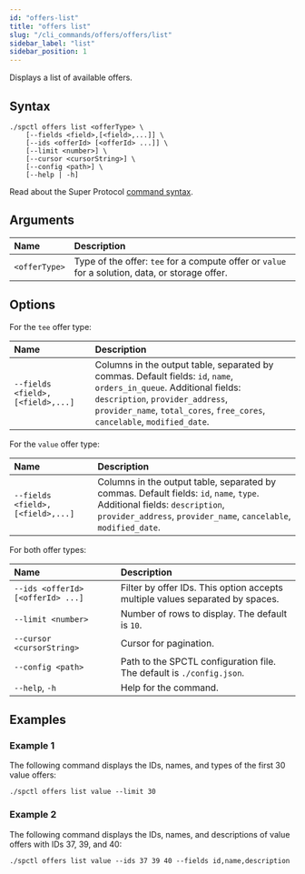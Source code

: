 ```yaml
---
id: "offers-list"
title: "offers list"
slug: "/cli_commands/offers/offers/list"
sidebar_label: "list"
sidebar_position: 1
---
```


Displays a list of available offers.

## Syntax

```
./spctl offers list <offerType> \
    [--fields <field>,[<field>,...]] \
    [--ids <offerId> [<offerId> ...]] \
    [--limit <number>] \
    [--cursor <cursorString>] \
    [--config <path>] \
    [--help | -h]
```

Read about the Super Protocol [command syntax](/cli/cli_commands#command-syntax).

## Arguments

| **Name** | **Description** |
| :- | :- |
| `<offerType>` | Type of the offer: `tee` for a compute offer or `value` for a solution, data, or storage offer. |

## Options

For the `tee` offer type:

| <div style={{width:265}}>**Name**</div> | **Description** |
| :- | :- |
| `--fields <field>,[<field>,...]` | Columns in the output table, separated by commas. Default fields: `id`, `name`, `orders_in_queue`. Additional fields: `description`, `provider_address`, `provider_name`, `total_cores`, `free_cores`, `cancelable`, `modified_date`. |

For the `value` offer type:

| <div style={{width:265}}>**Name**</div> | **Description** |
| :- | :- |
| `--fields <field>,[<field>,...]` | Columns in the output table, separated by commas. Default fields: `id`, `name`, `type`. Additional fields: `description`, `provider_address`, `provider_name`, `cancelable`, `modified_date`. |

For both offer types:

| <div style={{width:275}}>**Name**</div> | **Description** |
| :- | :- |
| `--ids <offerId> [<offerId> ...]` | Filter by offer IDs. This option accepts multiple values separated by spaces. |
| `--limit <number>` | Number of rows to display. The default is `10`. |
| `--cursor <cursorString>` | Cursor for pagination. |
| `--config <path>` | Path to the SPCTL configuration file. The default is `./config.json`. |
| `--help`, `-h` | Help for the command. |

## Examples

### Example 1

The following command displays the IDs, names, and types of the first 30 value offers:

```
./spctl offers list value --limit 30
```

### Example 2

The following command displays the IDs, names, and descriptions of value offers with IDs 37, 39, and 40:

```
./spctl offers list value --ids 37 39 40 --fields id,name,description
```